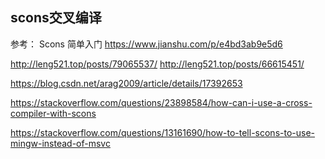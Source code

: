 

## scons交叉编译

参考：
Scons 简单入门
https://www.jianshu.com/p/e4bd3ab9e5d6

http://leng521.top/posts/79065537/
http://leng521.top/posts/66615451/

https://blog.csdn.net/arag2009/article/details/17392653


https://stackoverflow.com/questions/23898584/how-can-i-use-a-cross-compiler-with-scons

https://stackoverflow.com/questions/13161690/how-to-tell-scons-to-use-mingw-instead-of-msvc
